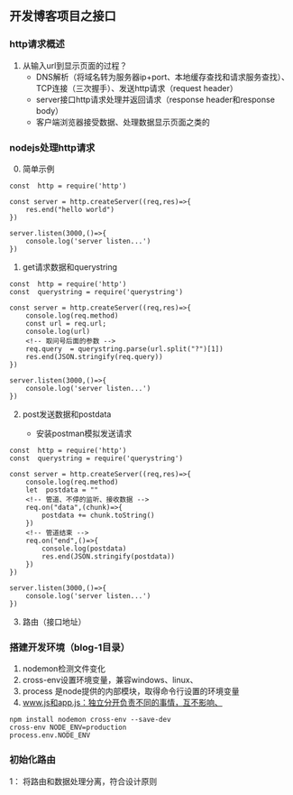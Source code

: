 ## 开发博客项目之接口

### http请求概述

1. 从输入url到显示页面的过程？
    + DNS解析（将域名转为服务器ip+port、本地缓存查找和请求服务查找）、TCP连接（三次握手）、发送http请求（request header）
    + server接口http请求处理并返回请求（response header和response body）
    + 客户端浏览器接受数据、处理数据显示页面之类的

### nodejs处理http请求

0. 简单示例

```
const  http = require('http')

const server = http.createServer((req,res)=>{
    res.end("hello world")
})

server.listen(3000,()=>{
    console.log('server listen...')
})
```

1. get请求数据和querystring

```
const  http = require('http')
const  querystring = require('querystring')

const server = http.createServer((req,res)=>{
    console.log(req.method)
    const url = req.url;
    console.log(url)
    <!-- 取问号后面的参数 -->
    req.query  = querystring.parse(url.split("?")[1])
    res.end(JSON.stringify(req.query))
})

server.listen(3000,()=>{
    console.log('server listen...')
})
```

2. post发送数据和postdata

    + 安装postman模拟发送请求

```
const  http = require('http')
const  querystring = require('querystring')

const server = http.createServer((req,res)=>{
    console.log(req.method)
    let  postdata = ""
    <!-- 管道、不停的监听、接收数据 -->
    req.on("data",(chunk)=>{
        postdata += chunk.toString()
    })
    <!-- 管道结束 -->
    req.on("end",()=>{
        console.log(postdata)
        res.end(JSON.stringify(postdata))
    })
})

server.listen(3000,()=>{
    console.log('server listen...')
})
```

3. 路由（接口地址）


### 搭建开发环境（blog-1目录）

1. nodemon检测文件变化
2. cross-env设置环境变量，兼容windows、linux、
3. process 是node提供的内部模块，取得命令行设置的环境变量
4. www.js和app.js：独立分开负责不同的事情，互不影响、

```
npm install nodemon cross-env --save-dev
cross-env NODE_ENV=production
process.env.NODE_ENV
```

### 初始化路由

1： 将路由和数据处理分离，符合设计原则
